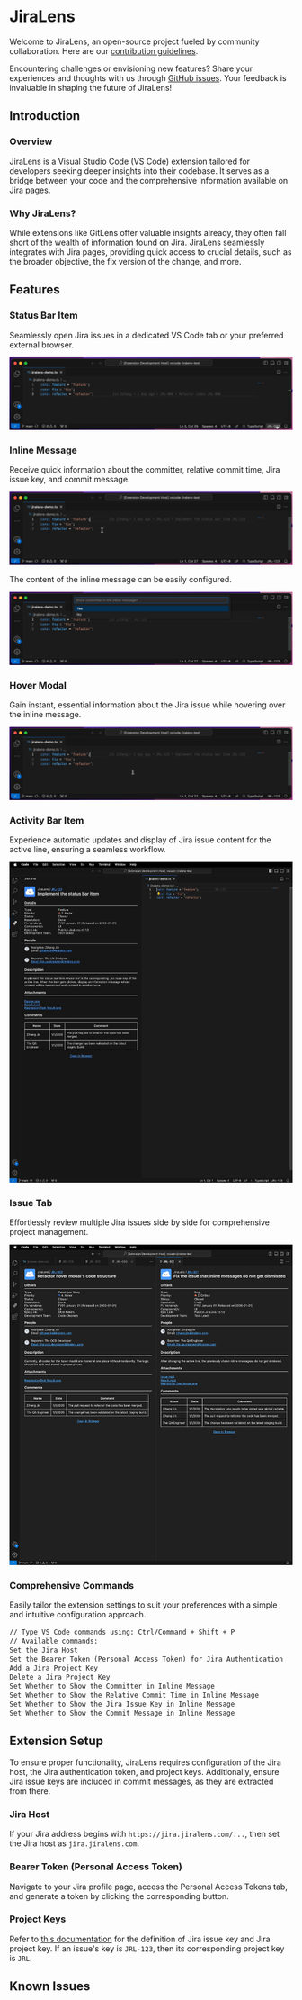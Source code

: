 # JiraLens

Welcome to JiraLens, an open-source project fueled by community collaboration. Here are our [contribution guidelines](https://github.com/JinZihang/vscode-jiralens/blob/4d985ffdb3ece5f4849ecec7e4d67d4b56c4af41/CONTRIBUTING.md).

Encountering challenges or envisioning new features? Share your experiences and thoughts with us through [GitHub issues](https://github.com/JinZihang/vscode-jiralens/issues). Your feedback is invaluable in shaping the future of JiraLens!

## Introduction

### Overview

JiraLens is a Visual Studio Code (VS Code) extension tailored for developers seeking deeper insights into their codebase. It serves as a bridge between your code and the comprehensive information available on Jira pages.

### Why JiraLens?

While extensions like GitLens offer valuable insights already, they often fall short of the wealth of information found on Jira. JiraLens seamlessly integrates with Jira pages, providing quick access to crucial details, such as the broader objective, the fix version of the change, and more.

## Features

### Status Bar Item

Seamlessly open Jira issues in a dedicated VS Code tab or your preferred external browser.

![activate-status-bar-item.gif](resources/readme/activate-status-bar-item.gif)

### Inline Message

Receive quick information about the committer, relative commit time, Jira issue key, and commit message.

![inline-message.gif](resources/readme/inline-message.gif)

The content of the inline message can be easily configured.

![configure-inline-message](resources/readme/configure-inline-message.gif)

### Hover Modal

Gain instant, essential information about the Jira issue while hovering over the inline message.

![hover-modal.gif](resources/readme/hover-modal.gif)

### Activity Bar Item

Experience automatic updates and display of Jira issue content for the active line, ensuring a seamless workflow.

![activity-bar-webview.gif](resources/readme/activity-bar-webview.gif)

### Issue Tab

Effortlessly review multiple Jira issues side by side for comprehensive project management.

![multiple-jira-issue-tabs.png](resources/readme/multiple-jira-issue-tabs.png)

### Comprehensive Commands

Easily tailor the extension settings to suit your preferences with a simple and intuitive configuration approach.

```
// Type VS Code commands using: Ctrl/Command + Shift + P
// Available commands:
Set the Jira Host
Set the Bearer Token (Personal Access Token) for Jira Authentication
Add a Jira Project Key
Delete a Jira Project Key
Set Whether to Show the Committer in Inline Message
Set Whether to Show the Relative Commit Time in Inline Message
Set Whether to Show the Jira Issue Key in Inline Message
Set Whether to Show the Commit Message in Inline Message
```

## Extension Setup

To ensure proper functionality, JiraLens requires configuration of the Jira host, the Jira authentication token, and project keys. Additionally, ensure Jira issue keys are included in commit messages, as they are extracted from there.

### Jira Host

If your Jira address begins with `https://jira.jiralens.com/...`, then set the Jira host as `jira.jiralens.com`.

### Bearer Token (Personal Access Token)

Navigate to your Jira profile page, access the Personal Access Tokens tab, and generate a token by clicking the corresponding button.

### Project Keys

Refer to [this documentation](https://support.atlassian.com/jira-software-cloud/docs/what-is-an-issue/) for the definition of Jira issue key and Jira project key. If an issue's key is `JRL-123`, then its corresponding project key is `JRL`.

## Known Issues
